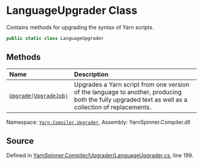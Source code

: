 # LanguageUpgrader Class

Contains methods for upgrading the syntax of Yarn scripts.


```csharp
public static class LanguageUpgrader
```



## Methods
|Name|Description|
|:---|:---|
|[`Upgrade(UpgradeJob)`](/api/csharp/yarn.compiler.upgrader/languageupgrader.upgrade-upgradejob-.md)| Upgrades a Yarn script from one version of the language to another, producing both the fully upgraded text as well as a collection of replacements. |
<div class="class-metadata">

Namespace: [`Yarn.Compiler.Upgrader`](/api/csharp/yarn.compiler.upgrader/README.md), Assembly: YarnSpinner.Compiler.dll
</div>

## Source
Defined in [YarnSpinner.Compiler/Upgrader/LanguageUpgrader.cs](https://github.com/YarnSpinnerTool/YarnSpinner//blob/develop/YarnSpinner.Compiler/Upgrader/LanguageUpgrader.cs#L199), line 199.
